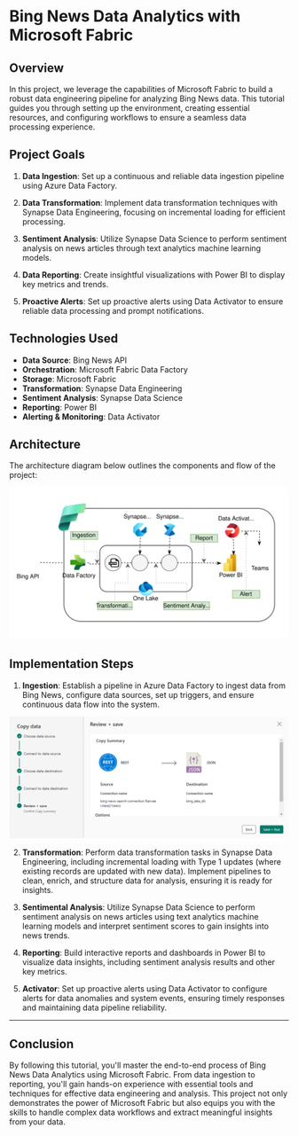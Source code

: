 # Bing News Data Analytics with Microsoft Fabric

## Overview

In this project, we leverage the capabilities of Microsoft Fabric to build a robust data engineering pipeline for analyzing Bing News data. This tutorial guides you through setting up the environment, creating essential resources, and configuring workflows to ensure a seamless data processing experience.

## Project Goals

1. **Data Ingestion**: Set up a continuous and reliable data ingestion pipeline using Azure Data Factory.

2. **Data Transformation**: Implement data transformation techniques with Synapse Data Engineering, focusing on incremental loading for efficient processing.

3. **Sentiment Analysis**: Utilize Synapse Data Science to perform sentiment analysis on news articles through text analytics machine learning models.

4. **Data Reporting**: Create insightful visualizations with Power BI to display key metrics and trends.

5. **Proactive Alerts**: Set up proactive alerts using Data Activator to ensure reliable data processing and prompt notifications.

## Technologies Used

- **Data Source**: Bing News API
- **Orchestration**: Microsoft Fabric Data Factory
- **Storage**: Microsoft Fabric
- **Transformation**: Synapse Data Engineering
- **Sentiment Analysis**: Synapse Data Science
- **Reporting**: Power BI
- **Alerting & Monitoring**: Data Activator

## Architecture

The architecture diagram below outlines the components and flow of the project:

<img src="assets/fabric_architecture.svg" alt="Architecture Diagram" width="800"/>

## Implementation Steps

1. **Ingestion**: Establish a pipeline in Azure Data Factory to ingest data from Bing News, configure data sources, set up triggers, and ensure continuous data flow into the system.

<img src="assets/ingestion.png" alt="Architecture Diagram" width="800"/>

2. **Transformation**: Perform data transformation tasks in Synapse Data Engineering, including incremental loading with Type 1 updates (where existing records are updated with new data). Implement pipelines to clean, enrich, and structure data for analysis, ensuring it is ready for insights.

3. **Sentimental Analysis**: Utilize Synapse Data Science to perform sentiment analysis on news articles using text analytics machine learning models and interpret sentiment scores to gain insights into news trends.

4. **Reporting**: Build interactive reports and dashboards in Power BI to visualize data insights, including sentiment analysis results and other key metrics.

5. **Activator**: Set up proactive alerts using Data Activator to configure alerts for data anomalies and system events, ensuring timely responses and maintaining data pipeline reliability.

---

## Conclusion

By following this tutorial, you'll master the end-to-end process of Bing News Data Analytics using Microsoft Fabric. From data ingestion to reporting, you'll gain hands-on experience with essential tools and techniques for effective data engineering and analysis. This project not only demonstrates the power of Microsoft Fabric but also equips you with the skills to handle complex data workflows and extract meaningful insights from your data.
